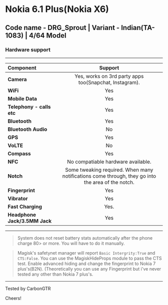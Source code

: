 # Nokia 6.1 Plus(Nokia X6)
## Code name - DRG_Sprout | Variant - Indian(TA-1083) | 4/64 Model

### Hardware support
----------------------------------------------------------------------------------------------------------------------------

Component      | Support
:---------------|:--------------------------------------------------------------------------------------------: |
**Camera**         | Yes, works on 3rd party apps too(Snapchat, Instagram).                                         |
**WiFi**           | Yes                                                                                            |
**Mobile Data**    | Yes                                                                                            |
**Telephony - calls etc** | Yes            |
**Bluetooth**      | Yes                                                                                |
**Bluetooth Audio**|  No                                          |
**GPS**            | Yes                                        |
**VoLTE**          | No                                                                                |
**Compass**        | Yes                                                                                            |
**NFC**            | No compatiable hardware available.                                                             |
**Notch**          | Some tweaking required. When many notifications come through, they go into the area of the notch.   |
**Fingerprint**    | Yes                                                                                            |
**Vibrator**       | Yes                                                                                            |
**Fast Charging**  | Yes.                                                       |
**Headphone Jack/3.5MM Jack** | Yes |
---------------------------------------------------------------------------------------------------------------------------
>System does not reset battery stats automatically after the phone charge 80> or more. You will have to do it manually.

>Magisk's safetynet manager will report ```Basic Intergrity:True``` and ```CTS:False```. You can use the MagiskHideProps module to pass the CTS test. Enable advanced hiding and change the fingerprint to Nokia 7 plus's(B2N). (Theoretically you can use any Fingerprint but i've never tested any other than Nokia 7 plus's.
---------------------------------------------------------------------------------------------------------------------------
Tested by CarbonGTR

Cheers!
